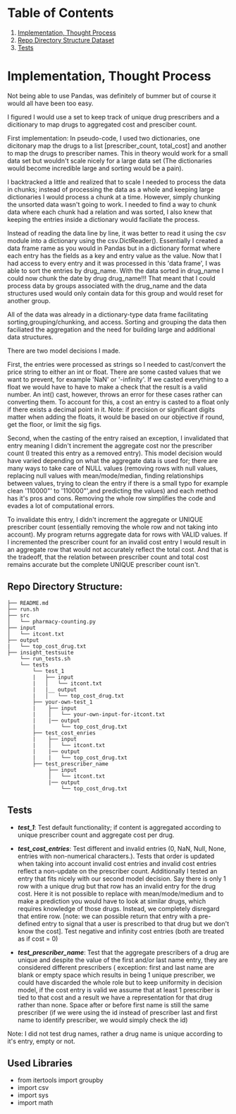 # Table of Contents
1. [Implementation, Thought Process](README.md#Implementation-Thought-Process)
2. [Repo Directory Structure Dataset](README.md###Repo-Directory-Structure)
3. [Tests](README.md##Tests)


# Implementation, Thought Process

Not being able to use Pandas, was definitely of bummer but of course it would all have been too easy.

I figured I would use a set to keep track of unique drug prescribers and a dicitionary to map drugs to aggregated cost and presciber count. 

First implementation: 
In pseudo-code, I used two dictionaries, one dicitonary map the drugs to a list 
[prescriber_count, total_cost] and another to map the drugs to prescriber names. This in theory would work
for a small data set but wouldn't scale nicely for a large data set (The dictionaries would become incredible large and sorting would be a pain).

I backtracked a little and realized that to scale I needed to process the data in chunks; instead of processing the data as a whole and keeping large dictionaries I would process a chunk at a time. However, simply chunking the unsorted data wasn't going to work. I needed to find a way to chunk data where each chunk had a relation and was sorted, I also knew that keeping the entries inside a dictionary would faciliate the process.

Instead of reading the data line by line, it was better to read it using the csv module into a dictionary using the csv.DictReader(). Essentially I created a data frame rame as you would in Pandas
but in a dictionary format where each entry has the fields as a key and entry value as the value. Now that I had access to every entry and it was processed in this 'data frame', I was able to sort the entries by drug_name. With the data sorted in drug_name I could now chunk the date by drug drug_name!!!
That meant that I could process data by groups associated with the drug_name and the data structures used would only contain data for this group and would reset for another group.

All of the data was already in a dictionary-type data frame facilitating sorting,grouping/chunking, and access. Sorting and grouping the data then faciliated the aggregation and the need for building large and additional data structures.

There are two model decisions I made.

First, the entries were processed as strings so I needed to cast/convert the price string to either an int or float. There are some casted values that we want to prevent, for example 'NaN' or '-infinity'. If we casted everything to a float we would have to have to make a check that the result is a valid number. An int() cast, however, throws an error for these cases rather can converting them. To account for this, a cost an entry is casted to a float only if there exists a decimal point in it. Note: if precision or significant digits matter when adding the floats, it would be based on our objective if round, get the floor, or limit the sig figs.

Second, when the casting of the entry raised an exception, I invalidated that entry meaning I didn't increment the aggregate cost nor the prescriber count (I treated this entry as a removed entry). This model decision would have varied depending on what the aggregate data is used for; there are many ways to take care of NULL values (removing rows with null values, replacing null values with mean/mode/median, finding relationships between values, trying to clean the entry if there is a small typo for example clean '110000"' to '110000"',and predicting the values) and each method has it's pros and cons. Removing the whole row simplifies the code and evades a lot of computational errors.

To invalidate this entry, I didn't increment the aggregate or UNIQUE prescriber count (essentially removing the whole row and not taking into account). My program returns aggregate data for rows with VALID values. If I incremented the prescriber count for an invalid cost entry I would result in an aggregate row that would not accurately reflect the total cost. And that is the tradeoff, that the relation between prescriber count and total cost remains accurate but the complete UNIQUE prescriber count isn't. 



## Repo Directory Structure:


    ├── README.md 
    ├── run.sh
    ├── src
    │   └── pharmacy-counting.py
    ├── input
    │   └── itcont.txt
    ├── output
    |   └── top_cost_drug.txt
    ├── insight_testsuite
        └── run_tests.sh
        └── tests
            └── test_1
            |   ├── input
            |   │   └── itcont.txt
            |   |__ output
            |   │   └── top_cost_drug.txt
            ├── your-own-test_1
            |    ├── input
            |    │   └── your-own-input-for-itcont.txt
            |    |── output
            |        └── top_cost_drug.txt
            ├── test_cost_enries
            |    ├── input
            |    │   └── itcont.txt
            |    |── output
            |    |   └── top_cost_drug.txt
            ├── test_prescriber_name
                 ├── input
                 │   └── itcont.txt
                 |── output
                     └── top_cost_drug.txt

## Tests 
* ***test_1***: Test default functionality; if content is aggregated according to unique prescriber count and aggregate cost per drug.

* ***test_cost_entries***: Test different and invalid entries (0, NaN, Null, None, entries with non-numerical characters.). Tests that order is updated when taking into account invalid cost entries and invalid cost entries reflect a non-update on the prescriber count. Additionally I tested an entry that fits nicely with our second model decision. Say there is only 1 row with a unique drug but that row has an invalid entry for the drug cost. Here it is not possible to replace with mean/mode/medium and to make a prediction you would have to look at similar drugs, which requires knowledge of those drugs. Instead, we completely disregard that entire row. [note: we can possible return that entry with a pre-defined entry to signal that a user is prescribed to that drug but we don't know the cost].
Test negative and infinity cost entries (both are treated as if cost = 0) 


* ***test_prescriber_name***: Test that the aggregate prescribers of a drug are unique and despite the value of the first and/or last name entry, they are considered different prescribers ( exception: first and last name are blank or empty space which results in being 1 unique prescriber, we could have discarded the whole role but to keep uniformity in decision model, if the cost entry is valid we assume that at least 1 prescriber is tied to that cost and a result we have a representation for that drug rather than none. Space after or before first name is still the same prescriber (if we were using the id instead of prescriber last and first name to identify prescriber, we would simply check the id)


Note: I did not test drug names, rather a drug name is unique according to it's entry, empty or not.

## Used Libraries
* from itertools import groupby
* import csv
* import sys
* import math









